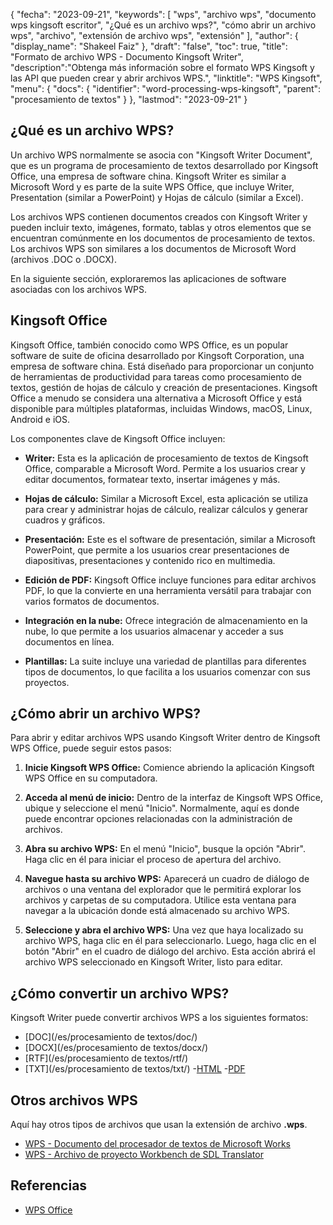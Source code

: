 {
"fecha": "2023-09-21",
  "keywords": [
"wps",
"archivo wps",
"documento wps kingsoft escritor",
"¿Qué es un archivo wps?",
"cómo abrir un archivo wps",
"archivo",
"extensión de archivo wps",
"extensión"
],
  "author": {
"display_name": "Shakeel Faiz"
},
"draft": "false",
"toc": true,
"title": "Formato de archivo WPS - Documento Kingsoft Writer",
  "description":"Obtenga más información sobre el formato WPS Kingsoft y las API que pueden crear y abrir archivos WPS.",
"linktitle": "WPS Kingsoft",
  "menu": {
    "docs": {
      "identifier": "word-processing-wps-kingsoft",
"parent": "procesamiento de textos"
}
},
"lastmod": "2023-09-21"
}

## ¿Qué es un archivo WPS?

Un archivo WPS normalmente se asocia con "Kingsoft Writer Document", que es un programa de procesamiento de textos desarrollado por Kingsoft Office, una empresa de software china. Kingsoft Writer es similar a Microsoft Word y es parte de la suite WPS Office, que incluye Writer, Presentation (similar a PowerPoint) y Hojas de cálculo (similar a Excel).

Los archivos WPS contienen documentos creados con Kingsoft Writer y pueden incluir texto, imágenes, formato, tablas y otros elementos que se encuentran comúnmente en los documentos de procesamiento de textos. Los archivos WPS son similares a los documentos de Microsoft Word (archivos .DOC o .DOCX).

En la siguiente sección, exploraremos las aplicaciones de software asociadas con los archivos WPS.

## Kingsoft Office

Kingsoft Office, también conocido como WPS Office, es un popular software de suite de oficina desarrollado por Kingsoft Corporation, una empresa de software china. Está diseñado para proporcionar un conjunto de herramientas de productividad para tareas como procesamiento de textos, gestión de hojas de cálculo y creación de presentaciones. Kingsoft Office a menudo se considera una alternativa a Microsoft Office y está disponible para múltiples plataformas, incluidas Windows, macOS, Linux, Android e iOS.

Los componentes clave de Kingsoft Office incluyen:

- **Writer:** Esta es la aplicación de procesamiento de textos de Kingsoft Office, comparable a Microsoft Word. Permite a los usuarios crear y editar documentos, formatear texto, insertar imágenes y más.

- **Hojas de cálculo:** Similar a Microsoft Excel, esta aplicación se utiliza para crear y administrar hojas de cálculo, realizar cálculos y generar cuadros y gráficos.

- **Presentación:** Este es el software de presentación, similar a Microsoft PowerPoint, que permite a los usuarios crear presentaciones de diapositivas, presentaciones y contenido rico en multimedia.

- **Edición de PDF:** Kingsoft Office incluye funciones para editar archivos PDF, lo que la convierte en una herramienta versátil para trabajar con varios formatos de documentos.

- **Integración en la nube:** Ofrece integración de almacenamiento en la nube, lo que permite a los usuarios almacenar y acceder a sus documentos en línea.

- **Plantillas:** La suite incluye una variedad de plantillas para diferentes tipos de documentos, lo que facilita a los usuarios comenzar con sus proyectos.

## ¿Cómo abrir un archivo WPS?

Para abrir y editar archivos WPS usando Kingsoft Writer dentro de Kingsoft WPS Office, puede seguir estos pasos:

1. **Inicie Kingsoft WPS Office:** Comience abriendo la aplicación Kingsoft WPS Office en su computadora.

2. **Acceda al menú de inicio:** Dentro de la interfaz de Kingsoft WPS Office, ubique y seleccione el menú "Inicio". Normalmente, aquí es donde puede encontrar opciones relacionadas con la administración de archivos.

3. **Abra su archivo WPS:** En el menú "Inicio", busque la opción "Abrir". Haga clic en él para iniciar el proceso de apertura del archivo.

4. **Navegue hasta su archivo WPS:** Aparecerá un cuadro de diálogo de archivos o una ventana del explorador que le permitirá explorar los archivos y carpetas de su computadora. Utilice esta ventana para navegar a la ubicación donde está almacenado su archivo WPS.

5. **Seleccione y abra el archivo WPS:** Una vez que haya localizado su archivo WPS, haga clic en él para seleccionarlo. Luego, haga clic en el botón "Abrir" en el cuadro de diálogo del archivo. Esta acción abrirá el archivo WPS seleccionado en Kingsoft Writer, listo para editar.

## ¿Cómo convertir un archivo WPS?

Kingsoft Writer puede convertir archivos WPS a los siguientes formatos:

- [DOC](/es/procesamiento de textos/doc/)
- [DOCX](/es/procesamiento de textos/docx/)
- [RTF](/es/procesamiento de textos/rtf/)
- [TXT](/es/procesamiento de textos/txt/)
-[HTML](/es/web/html/)
-[PDF](/es/pdf/)

## Otros archivos WPS

Aquí hay otros tipos de archivos que usan la extensión de archivo **.wps**.

- [WPS - Documento del procesador de textos de Microsoft Works](/es/word-processing/wps/)
- [WPS - Archivo de proyecto Workbench de SDL Translator](/es/settings/wps/)

## Referencias
* [WPS Office](https://en.wikipedia.org/wiki/WPS_Office)
